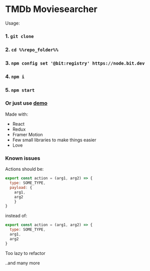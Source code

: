 # TMDb Moviesearcher

Usage:

### 1. `git clone`
### 2. `cd %%repo_folder%%`
### 3. `npm config set '@bit:registry' https://node.bit.dev`
### 4. `npm i`
### 5. `npm start`

### Or just use [demo](https://moviesearcher.wcelery.vercel.app/)

Made with:
+ React
+ Redux
+ Framer Motion
+ Few small libraries to make things easier
+ Love

### Known issues
Actions should be:
```javascript
export const action = (arg1, arg2) => {
  type: SOME_TYPE,
  payload: {
    arg1,
    arg2 
    }
}
```
instead of:
```javascript
export const action = (arg1, arg2) => {
  type: SOME_TYPE,
  arg1,
  arg2 
}
```
Too lazy to refactor

..and many more
